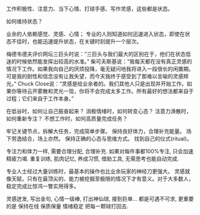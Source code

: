 工作积极性、注意力、当下心情、打球手感、写作灵感，这些都是状态。

如何维持状态？

业余的人依赖感觉、灵感、心情；
专业的人则知道如何迅速进入状态，即使在状态不佳时，也能迅速提升状态，在关键时刻提升一个层次。

梅德韦德夫评价网坛三巨头时说：“三巨头与我们最大的区别在于，他们在状态低迷的时候依然能发挥出较高的水准。”
柴可夫斯基说：“我每天都在没有真正灵感的情况下工作。如果我向自己的厌烦投降，毫无疑问地我将进入一段很长的闲置期。可是我的耐性和信念没有让我失望，而今天我终于感受到了那难以言喻的灵感辉光。”
Chuck Close说：“灵感是给业余者的。我们其他人只是出现并开始工作。如果你等待云开雾散和灵光一现，你将不会完成太多工作。所有最好的想法都来自于过程；它们来自于工作本身。”

在低谷时，如何让自己振奋起来？
消极情绪时，如何转变心态？
注意力涣散时，如何重新专注？
不想工作时，如何高质量完成任务？

牢记关键节点，拆解大任务，完成简单步骤。
保持良好体力，合理补充能量。
场下劳逸结合，场上亦然。
保持正确的心态与思维方式。
找到自己的仪式(ritual)。

专注力和体力一样, 需要合理分配, 合理补充. 
如果对每件事都100%专注, 只会加速精疲力竭. 
重复训练, 肌肉记忆, 养成习惯, 借助工具, 无需思考也能自动完成. 

专业人士经过大量训练时，最基本的操作也比业余玩家的神经刀更强大。
灵感就像天赋，只有在最顶尖的、能力被挖掘至极限的情况下才有意义。对于大多数人，稳定完成比惊鸿一瞥实用得多。

灵感迸发, 写出金句, 心情一级棒, 打出神仙球, 接到巨单... 都是可遇不可求, 更重要的是 保持在线 保质保量 情绪稳定 把每一颗球打回去. 